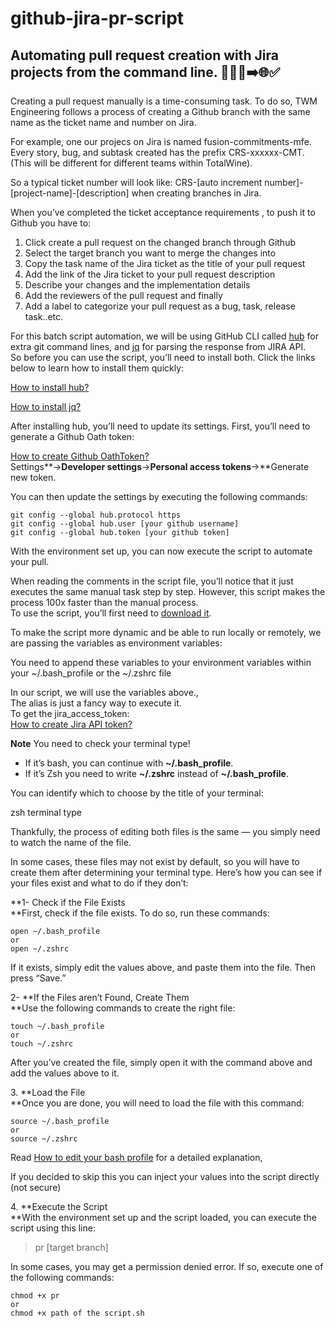 # github-jira-pr-script

## Automating pull request creation with Jira projects from the command line. 👨🏻‍💻➡️🌐✅

Creating a pull request manually is a time-consuming task. To do so, TWM Engineering follows a process of creating a Github branch with the same name as the ticket name and number on Jira.

For example, one our projecs on Jira is named fusion-commitments-mfe. Every story, bug, and subtask created has the prefix CRS-xxxxxx-CMT. (This will be different for different teams within TotalWine).

So a typical ticket number will look like: CRS-\[auto increment number\]-\[project-name\]-\[description\] when creating branches in Jira.

When you’ve completed the ticket acceptance requirements , to push it to Github you have to:

1.  Click create a pull request on the changed branch through Github
2.  Select the target branch you want to merge the changes into
3.  Copy the task name of the Jira ticket as the title of your pull request
4.  Add the link of the Jira ticket to your pull request description
5.  Describe your changes and the implementation details
6.  Add the reviewers of the pull request and finally
7.  Add a label to categorize your pull request as a bug, task, release task..etc.


For this batch script automation, we will be using GitHub CLI called [hub](https://github.com/github/hub) for extra git command lines, and [jq](https://stedolan.github.io/jq/) for parsing the response from JIRA API.  
So before you can use the script, you’ll need to install both. Click the links below to learn how to install them quickly:

[How to install hub?](https://hub.github.com/)

[How to install jq?](https://stedolan.github.io/jq/download/)

After installing hub, you’ll need to update its settings. First, you’ll need to generate a Github Oath token:

[How to create Github OathToken?](https://docs.github.com/en/authentication/keeping-your-account-and-data-secure/creating-a-personal-access-token)  
Settings**→**Developer settings**→**Personal access tokens**→**Generate new token.

You can then update the settings by executing the following commands:

```
git config --global hub.protocol https
git config --global hub.user [your github username]
git config --global hub.token [your github token]
```


With the environment set up, you can now execute the script to automate your pull.

When reading the comments in the script file, you’ll notice that it just executes the same manual task step by step. However, this script makes the process 100x faster than the manual process.  
To use the script, you’ll first need to [download it](https://gist.github.com/tamtom/b3fa4119cbaebe444c750938782d8b52/archive/526bc00499f06b1221a190691728290228fba6a8.zip).

To make the script more dynamic and be able to run locally or remotely, we are passing the variables as environment variables:

You need to append these variables to your environment variables within your ~/.bash\_profile or the ~/.zshrc file

In our script, we will use the variables above.,  
The alias is just a fancy way to execute it.  
To get the jira\_access\_token:  
[How to create Jira API token?](https://support.atlassian.com/atlassian-account/docs/manage-api-tokens-for-your-atlassian-account/)

**Note** You need to check your terminal type!

*   If it’s bash, you can continue with **~/.bash\_profile**.
*   If it’s Zsh you need to write **~/.zshrc** instead of **~/.bash\_profile**.

You can identify which to choose by the title of your terminal:

zsh terminal type

Thankfully, the process of editing both files is the same — you simply need to watch the name of the file.

In some cases, these files may not exist by default, so you will have to create them after determining your terminal type. Here’s how you can see if your files exist and what to do if they don’t:

**1- Check if the File Exists  
**First, check if the file exists. To do so, run these commands:

```
open ~/.bash_profile
or 
open ~/.zshrc
```


If it exists, simply edit the values above, and paste them into the file. Then press “Save.”

2- **If the Files aren’t Found, Create Them  
**Use the following commands to create the right file:

```
touch ~/.bash_profile
or 
touch ~/.zshrc
```


After you’ve created the file, simply open it with the command above and add the values above to it.

3\. **Load the File  
**Once you are done, you will need to load the file with this command:

```
source ~/.bash_profile
or 
source ~/.zshrc
```


Read [How to edit your bash profile](https://medium.com/macoclock/how-to-create-delete-update-bash-profile-in-macos-5f99999ed1e7) for a detailed explanation,

If you decided to skip this you can inject your values into the script directly (not secure)

4\. **Execute the Script  
**With the environment set up and the script loaded, you can execute the script using this line:

> pr \[target branch\]

In some cases, you may get a permission denied error. If so, execute one of the following commands:

```
chmod +x pr 
or
chmod +x path of the script.sh
```
